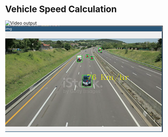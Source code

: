 # Vehicle Speed Calculation

![Video output](./output/output.GIF)
![Still Image](./output/output.png)
